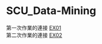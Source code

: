 # SCU_Data-Mining
第一次作業的連接 [EX01](https://github.com/tony020703/SCU_Data-Mining/blob/master/HW01_1.ipynb)  
第二次作業的連接 [EX02](https://github.com/tony020703/SCU_Data-Mining/blob/master/EX02.ipynb)
